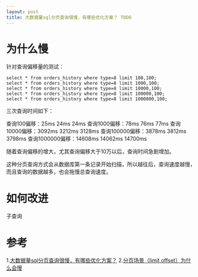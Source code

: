 ```yaml
---
layout: post
title: 大数据量sql分页查询很慢，有哪些优化方案？ TODO
---
```


# 为什么慢
针对查询偏移量的测试：
```
select * from orders_history where type=8 limit 100,100;
select * from orders_history where type=8 limit 1000,100;
select * from orders_history where type=8 limit 10000,100;
select * from orders_history where type=8 limit 100000,100;
select * from orders_history where type=8 limit 1000000,100;
```

三次查询时间如下：

查询100偏移：25ms 24ms 24ms
查询1000偏移：78ms 76ms 77ms
查询10000偏移：3092ms 3212ms 3128ms
查询100000偏移：3878ms 3812ms 3798ms
查询1000000偏移：14608ms 14062ms 14700ms

随着查询偏移的增大，尤其查询偏移大于10万以后，查询时间急剧增加。


这种分页查询方式会从数据库第一条记录开始扫描，所以越往后，查询速度越慢，而且查询的数据越多，也会拖慢总查询速度。

# 如何改进
子查询

# 参考
1.[大数据量sql分页查询很慢，有哪些优化方案？](https://zhuanlan.zhihu.com/p/85728202)
2.[分页场景（limit,offset）为什么会慢](https://juejin.cn/post/6844903939247177741)